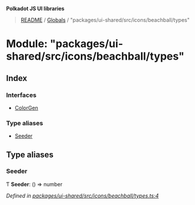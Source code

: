 **Polkadot JS UI libraries**

> [README](../README.md) / [Globals](../globals.md) / "packages/ui-shared/src/icons/beachball/types"

# Module: "packages/ui-shared/src/icons/beachball/types"

## Index

### Interfaces

* [ColorGen](../interfaces/_packages_ui_shared_src_icons_beachball_types_.colorgen.md)

### Type aliases

* [Seeder](_packages_ui_shared_src_icons_beachball_types_.md#seeder)

## Type aliases

### Seeder

Ƭ  **Seeder**: () => number

*Defined in [packages/ui-shared/src/icons/beachball/types.ts:4](https://github.com/polkadot-js/ui/blob/fea7424a/packages/ui-shared/src/icons/beachball/types.ts#L4)*
